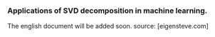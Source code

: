 ### Applications of SVD decomposition in machine learning.
The english document will be added soon.
source: [eigensteve.com]
